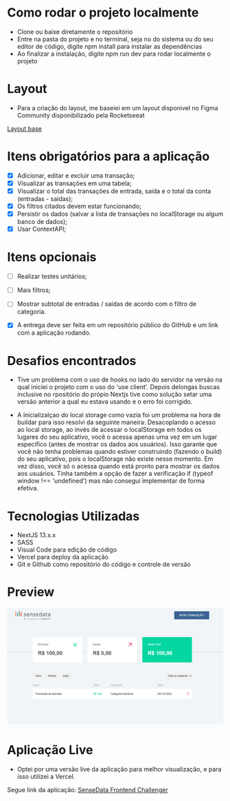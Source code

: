 # Como rodar o projeto localmente

- Clone ou baixe diretamente o repositório
- Entre na pasta do projeto e no terminal, seja no do sistema ou do seu editor de código, digite npm install para instalar as dependências
- Ao finalizar a instalação, digite npm run dev para rodar localmente o projeto

# Layout 

- Para a criação do layout, me baseiei em um layout disponivel no Figma Community disponibilizado pela Rocketseeat

<a href="https://www.figma.com/community/file/1138814493269096792/DT-Money"> Layout base </a>

# Itens obrigatórios para a aplicação 

- [x] Adicionar, editar e excluir uma transação; 
- [x] Visualizar as transações em uma tabela; 
- [x] Visualizar o total das transações de entrada, saída e o total da conta (entradas - saídas); 
- [x] Os filtros citados devem estar funcionando; 
- [x] Persistir os dados (salvar a lista de transações no localStorage ou algum banco de dados); 
- [x] Usar ContextAPI; 

# Itens opcionais 
- [ ] Realizar testes unitários; 
- [ ] Mais filtros; 
- [ ] Mostrar subtotal de entradas / saídas de acordo com o filtro de categoria. 
- [x] A entrega deve ser feita em um repositório público do GitHub e um link com a aplicação rodando. 


# Desafios encontrados

- Tive um problema com o uso de hooks no lado do servidor na versão na qual iniciei o projeto com o
  uso do 'use client'. Depois delongas buscas inclusive no rpositório do própio Nextjs tive como solução
  setar uma versão anterior a qual eu estava usando e o erro foi corrigido.

- A inicializalçao do local storage como vazia foi um problema na hora de buildar para isso resolvi da seguinte maneira: Desacoplando o acesso ao local storage,  ao invés de acessar o localStorage em todos os lugares do seu aplicativo, você o acessa apenas uma vez em um lugar específico (antes de mostrar os dados aos usuários). Isso garante que você não tenha problemas quando estiver construindo (fazendo o build) do seu aplicativo, pois o localStorage não existe nesse momento. Em vez disso, você só o acessa quando está pronto para mostrar os dados aos usuários. Tinha também a opção de fazer a verificação if (typeof window !== 'undefined') mas não consegui implementar de forma efetiva.

# Tecnologias Utilizadas

- NextJS 13.x.x
- SASS
- Visual Code para edição de código
- Vercel para deploy da aplicação
- Git e Github como repositório do código e controle de versão

# Preview

<img src="https://raw.githubusercontent.com/rebeccaaaaaaaaaaa/SenFinancas/main/public/desktop.png" alt="Preview da aplicação"/>

# Aplicação Live

- Optei por uma versão live da aplicação para melhor visualização, e para isso utilizei a Vercel.

Segue link da aplicação: <a href="https://sen-financas-rho.vercel.app/" title="Link para a aplicação" target="_blank"> SenseData Frontend Challenger </a>
